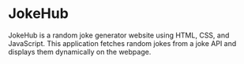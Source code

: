 # JokeHub
JokeHub is a random joke generator website using HTML, CSS, and JavaScript. This application fetches random jokes from a joke API and displays them dynamically on the webpage.
